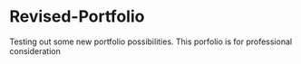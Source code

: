 # Revised-Portfolio

Testing out some new portfolio possibilities. 
This porfolio is for professional consideration
